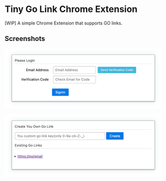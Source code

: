 # Tiny Go Link Chrome Extension

[WIP] A simple Chrome Extension that supports GO links.

## Screenshots

![Screenshot of login](./images/login.png)

![Screenshot of main page](./images/main.png)

